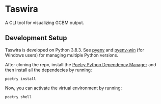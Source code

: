 # Taswira

A CLI tool for visualizing GCBM output.

## Development Setup

Taswira is developed on Python 3.8.3. See [pyenv](https://github.com/pyenv/pyenv) and [pyenv-win](https://github.com/pyenv-win/pyenv-win) (for Windows users) for managing multiple Python versions.

After cloning the repo, install the [Poetry Python Dependency Manager](https://python-poetry.org/docs/) and then install all the dependecies by running:
```
poetry install
```

Now, you can activate the virtual environment by running:
```
poetry shell
```
